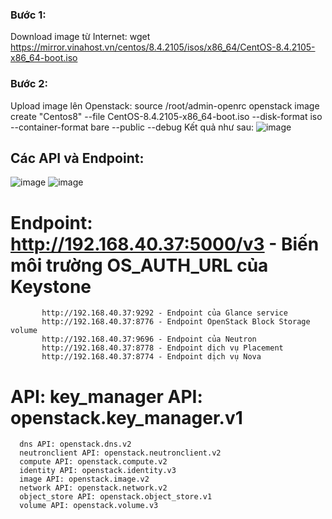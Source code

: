 ### Bước 1:
Download image từ Internet:
wget https://mirror.vinahost.vn/centos/8.4.2105/isos/x86_64/CentOS-8.4.2105-x86_64-boot.iso
### Bước 2:
Upload image lên Openstack:
source /root/admin-openrc
openstack image create "Centos8"  --file CentOS-8.4.2105-x86_64-boot.iso --disk-format iso --container-format bare --public --debug
Kết quả như sau:
![image](https://user-images.githubusercontent.com/44855268/138828498-bcdeace0-aeef-48e1-a1e9-3a1deb6fa332.png)

## Các API và Endpoint:
![image](https://user-images.githubusercontent.com/44855268/138826902-0367d9fe-7702-44a8-abb2-cb830f6706cb.png)
![image](https://user-images.githubusercontent.com/44855268/138828661-b25785b2-904e-40f1-b350-3cf39581c1d2.png)


# Endpoint: http://192.168.40.37:5000/v3 - Biến môi trường OS_AUTH_URL của Keystone
           http://192.168.40.37:9292 - Endpoint của Glance service
           http://192.168.40.37:8776 - Endpoint OpenStack Block Storage volume
           http://192.168.40.37:9696 - Endpoint của Neutron
           http://192.168.40.37:8778 - Endpoint dịch vụ Placement
           http://192.168.40.37:8774 - Endpoint dịch vụ Nova
# API: key_manager API: openstack.key_manager.v1
      dns API: openstack.dns.v2
      neutronclient API: openstack.neutronclient.v2
      compute API: openstack.compute.v2
      identity API: openstack.identity.v3
      image API: openstack.image.v2
      network API: openstack.network.v2
      object_store API: openstack.object_store.v1
      volume API: openstack.volume.v3
